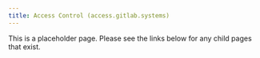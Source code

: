 ```yaml
---
title: Access Control (access.gitlab.systems)
---
```


This is a placeholder page. Please see the links below for any child pages that exist.
